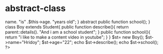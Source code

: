# abstract-class
<?php 
abstract class Student{
    public $name;
    public $age;
    public function details(){
        echo $this->name. "is" .$this->age.  "years old";
    }

     abstract public function school();
}
class Boy extends Student{
    public function describe(){
        return parent::details(). "And i am a school student";
    }
     public function school(){
        return "i like to make a content video in youtube";
    }
}

$st= new Boy();
$st->name="Hridoy";
$st->age="22";
echo $st->describe();
echo $st->school(); 

?>

